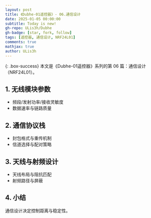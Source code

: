 ```yaml
---
layout: post
title: 《Dubhe-01遥控器》- 06.通信设计
date: 2025-01-05 00:00:00
subtitle: Today is new!
gh-repo: ULis3h/Dubhe
gh-badge: [star, fork, follow]
tags: [遥控器, 通信设计, NRF24L01]
comments: true
mathjax: true
author: ULis3h
---
```


{: .box-success}
本文是《Dubhe-01遥控器》系列的第 06 篇：通信设计（NRF24L01）。

## 1. 无线模块参数
- 频段/发射功率/接收灵敏度
- 数据速率与链路质量

## 2. 通信协议栈
- 封包格式与重传机制
- 信道选择与配对策略

## 3. 天线与射频设计
- 天线布局与阻抗匹配
- 射频路径与屏蔽

## 4. 小结
通信设计决定控制距离与稳定性。